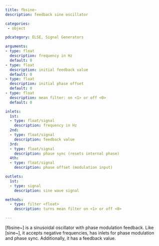 ```yaml
---
title: fbsine~
description: feedback sine oscillator

categories:
 - object

pdcategory: ELSE, Signal Generators

arguments:
- type: float
  description: frequency in Hz
  default: 0
- type: float
  description: initial feedback value
  default: 0
- type: float
  description: initial phase offset
  default: 0
- type: float
  description: mean filter: on <1> or off <0>
  default: 0

inlets:
  1st:
  - type: float/signal
    description: frequency in Hz
  2nd:
  - type: float/signal
    description: feedback value
  3rd:
  - type: float/signal
    description: phase sync (resets internal phase)
  4th:
  - type: float/signal
    description: phase offset (modulation input)

outlets:
  1st:
  - type: signal
    description: sine wave signal

methods:
  - type: filter <float>
    description: turns mean filter on <1> or off <0>

---
```


[fbsine~] is a sinusoidal oscillator with phase modulation feedback. Like [sine~], it accepts negative frequencies, has inlets for phase modulation and phase sync. Additionally, it has a feedback value.

